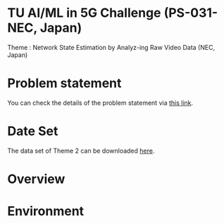 # TU AI/ML in 5G Challenge  (PS-031-NEC, Japan)
Theme : Network State Estimation by Analyz-ing Raw Video Data (NEC, Japan)

# Problem statement
You can check the details of the problem statement via [this link](https://www.ieice.org/~rising/AI-5G/#theme1).

# Date Set
The data set of Theme 2 can be downloaded [here](https://www.ieice.org/~rising/AI-5G/dataset/theme2-NEC/dataset_and_issue.tar.gz).

# Overview

# Environment
